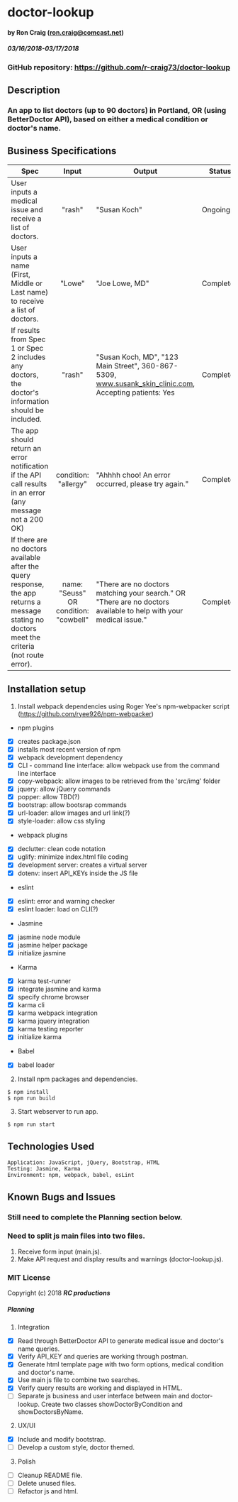 # doctor-lookup

#### by Ron Craig (ron.craig@comcast.net)
##### 03/16/2018-03/17/2018

### GitHub repository: https://github.com/r-craig73/doctor-lookup

## Description
### An app to list  doctors (up to 90 doctors) in Portland, OR (using BetterDoctor API), based on either a medical condition or doctor's name.

## Business Specifications

| Spec   | Input   | Output  | Status   |
|--------|:-------:|---------|----------|
| User inputs a medical issue and receive a list of doctors. | "rash" | "Susan Koch" | Ongoing |
| User inputs a name (First, Middle or Last name) to receive a list of doctors. | "Lowe" | "Joe Lowe, MD" | Completed |
| If results from Spec 1 or Spec 2 includes any doctors, the doctor's information should be included. | "rash" | "Susan Koch, MD", "123 Main Street", 360-867-5309, www.susank_skin_clinic.com, Accepting patients: Yes | Completed |
| The app should return an error notification if the API call results in an error (any message not a 200 OK) | condition: "allergy" | "Ahhhh choo! An error occurred, please try again." | Completed |
| If there are no doctors available after the query response, the app returns a message stating no doctors meet the criteria (not route error). | name: "Seuss" OR condition: "cowbell" | "There are no doctors matching your search." OR "There are no doctors available to help with your medical issue." | Completed |

## Installation setup
1. Install webpack dependencies using Roger Yee's npm-webpacker script (https://github.com/ryee926/npm-webpacker)
* npm plugins
- [x] creates package.json
- [x] installs most recent version of npm
- [x] webpack development dependency
- [x] CLI - command line interface: allow webpack use from the command line interface
- [x] copy-webpack: allow images to be retrieved from the 'src/img' folder
- [x] jquery: allow jQuery commands
- [x] popper: allow TBD(?)
- [x] bootstrap: allow bootsrap commands
- [x] url-loader: allow images and url link(?)
- [x] style-loader: allow css styling
* webpack plugins
- [x] declutter: clean code notation
- [x] uglify: minimize index.html file coding
- [x] development server: creates a virtual server
- [x] dotenv: insert API_KEYs inside the JS file
* eslint
- [x] eslint: error and warning checker
- [x] eslint loader: load on CLI(?)
* Jasmine
- [x] jasmine node module
- [x] jasmine helper package
- [x] initialize jasmine
* Karma
- [x] karma test-runner
- [x] integrate jasmine and karma
- [x] specify chrome browser
- [x] karma cli
- [x] karma webpack integration
- [x] karma jquery integration
- [x] karma testing reporter
- [x] initialize karma
* Babel
- [x] babel loader

2. Install npm packages and dependencies.
```
$ npm install
$ npm run build
```

3. Start webserver to run app.
```
$ npm run start
```

## Technologies Used

```
Application: JavaScript, jQuery, Bootstrap, HTML
Testing: Jasmine, Karma
Environment: npm, webpack, babel, esLint
```

## Known Bugs and Issues
### Still need to complete the Planning section below.
### Need to split js main files into two files.
1. Receive form input (main.js).
2. Make API request and display results and warnings (doctor-lookup.js).

### MIT License

Copyright (c) 2018 **_RC productions_**

##### Planning

1. Integration
- [x] Read through BetterDoctor API to generate medical issue and doctor's name queries.
- [x] Verify API_KEY and queries are working through postman.
- [x] Generate html template page with two form options, medical condition and doctor's name.
- [x] Use main js file to combine two searches.
- [x] Verify query results are working and displayed in HTML.
- [ ] Separate js business and user interface between main and doctor-lookup.  Create two classes showDoctorByCondition and showDoctorsByName.

2. UX/UI
- [x] Include and modify bootstrap.
- [ ] Develop a custom style, doctor themed.

3. Polish
- [ ] Cleanup README file.
- [ ] Delete unused files.
- [ ] Refactor js and html.
